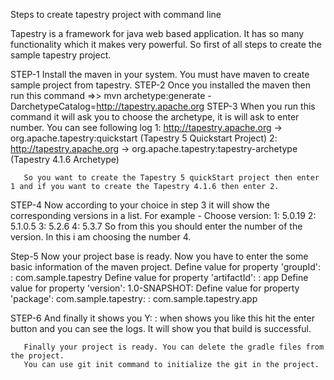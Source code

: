 Steps to create tapestry project with command line

Tapestry is a framework for java web based application. It has so many functionality which it makes very powerful.
So first of all steps to create the sample tapestry project.

STEP-1 Install the maven in your system. You must have maven to create sample project from tapestry.
STEP-2 Once you installed the maven then run this command =>> mvn archetype:generate -DarchetypeCatalog=http://tapestry.apache.org
STEP-3 When you run this command it will ask you to choose the archetype, it is will ask to enter number. You can see following log 
       1: http://tapestry.apache.org -> org.apache.tapestry:quickstart (Tapestry 5 Quickstart Project)
       2: http://tapestry.apache.org -> org.apache.tapestry:tapestry-archetype (Tapestry 4.1.6 Archetype)

       So you want to create the Tapestry 5 quickStart project then enter 1 and if you want to create the Tapestry 4.1.6 then enter 2.
       
STEP-4 Now according to your choice in step 3 it will show the corresponding versions in a list. For example -
       Choose version:
       1: 5.0.19
       2: 5.1.0.5
       3: 5.2.6
       4: 5.3.7
       So from this you should enter the number of the version. In this i am choosing the number 4.
       
Step-5 Now your project base is ready. Now you have to enter the some basic information of the maven project.
       Define value for property 'groupId': : com.sample.tapestry
       Define value for property 'artifactId': : app
       Define value for property 'version':  1.0-SNAPSHOT: 
       Define value for property 'package':  com.sample.tapestry: : com.sample.tapestry.app
       
STEP-6 And finally it shows you Y: : 
       when shows you like this hit the enter button and you can see the logs. It will show you that build is successful. 
       
       Finally your project is ready. You can delete the gradle files from the project.
       You can use git init command to initialize the git in the project.
